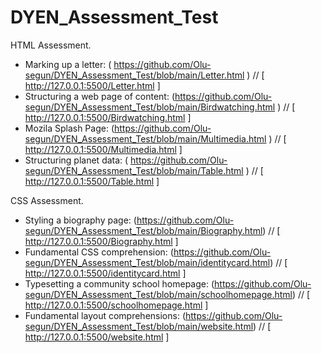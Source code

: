 # DYEN_Assessment_Test

HTML Assessment.

- Marking up a letter: ( https://github.com/Olu-segun/DYEN_Assessment_Test/blob/main/Letter.html ) // [ http://127.0.0.1:5500/Letter.html ]
- Structuring a web page of content: (https://github.com/Olu-segun/DYEN_Assessment_Test/blob/main/Birdwatching.html ) // [  http://127.0.0.1:5500/Birdwatching.html ]
- Mozila Splash Page: (https://github.com/Olu-segun/DYEN_Assessment_Test/blob/main/Multimedia.html ) // [ http://127.0.0.1:5500/Multimedia.html ] 
- Structuring planet data: ( https://github.com/Olu-segun/DYEN_Assessment_Test/blob/main/Table.html ) // [ http://127.0.0.1:5500/Table.html ]



CSS Assessment.

- Styling a biography page: (https://github.com/Olu-segun/DYEN_Assessment_Test/blob/main/Biography.html) // [ http://127.0.0.1:5500/Biography.html ]
- Fundamental CSS comprehension: (https://github.com/Olu-segun/DYEN_Assessment_Test/blob/main/identitycard.html) // [ http://127.0.0.1:5500/identitycard.html ]
- Typesetting a community school homepage: (https://github.com/Olu-segun/DYEN_Assessment_Test/blob/main/schoolhomepage.html) // [ http://127.0.0.1:5500/schoolhomepage.html ]
- Fundamental layout comprehensions: (https://github.com/Olu-segun/DYEN_Assessment_Test/blob/main/website.html) // [ http://127.0.0.1:5500/website.html ]



